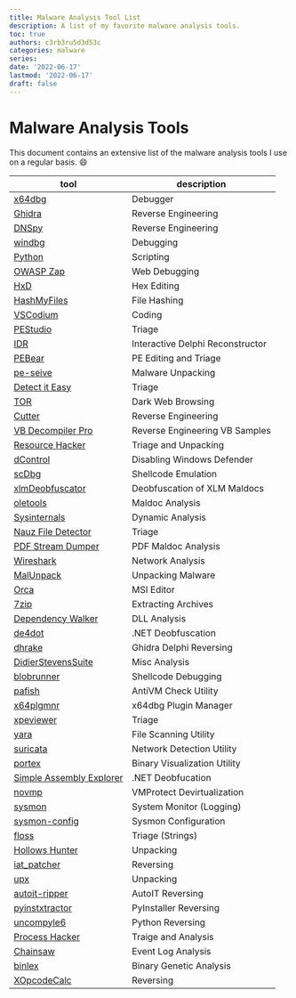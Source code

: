 ```yaml
---
title: Malware Analysis Tool List
description: A list of my favorite malware analysis tools.
toc: true
authors: c3rb3ru5d3d53c
categories: malware
series:
date: '2022-06-17'
lastmod: '2022-06-17'
draft: false
---
```


# Malware Analysis Tools
This document contains an extensive list of the malware analysis tools I use on a regular basis. 😄

| tool                     | description                      |
| ------------------------ | -------------------------------- |
| [x64dbg](https://github.com/x64dbg/x64dbg/releases)                   | Debugger                         |
| [Ghidra](https://ghidra-sre.org/)                   | Reverse Engineering              |
| [DNSpy](https://github.com/VNGhostMans/dnSpyEx/releases)                    | Reverse Engineering              |
| [windbg](https://docs.microsoft.com/en-us/windows-hardware/drivers/debugger/debugger-download-tools)                   | Debugging                        |
| [Python](https://www.python.org/downloads/)                   | Scripting                        |
| [OWASP Zap](https://www.zaproxy.org/download/)                | Web Debugging                    |
| [HxD](https://mh-nexus.de/en/hxd/)                      | Hex Editing                      |
| [HashMyFiles](https://www.nirsoft.net/utils/hash_my_files.html)              | File Hashing                     |
| [VSCodium](https://vscodium.com/)                 | Coding                           |
| [PEStudio](https://www.winitor.com/download/)                 | Triage                           |
| [IDR](https://github.com/crypto2011/IDR)                      | Interactive Delphi Reconstructor |
| [PEBear](https://github.com/hasherezade/pe-bear-releases/releases/)                   | PE Editing and Triage            |
| [pe-seive](https://github.com/hasherezade/pe-sieve)                 | Malware Unpacking                |
| [Detect it Easy](https://github.com/horsicq/DIE-engine/releases)           | Triage                           |
| [TOR](https://www.torproject.org/download/)                      | Dark Web Browsing                |
| [Cutter](https://github.com/rizinorg/cutter/releases)                   | Reverse Engineering              |
| [VB Decompiler Pro](https://www.vb-decompiler.org/)        | Reverse Engineering VB Samples   |
| [Resource Hacker](http://www.angusj.com/resourcehacker/)          | Triage and Unpacking             |
| [dControl](https://www.sordum.org/9480/defender-control-v2-1/)                 | Disabling Windows Defender       |
| [scDbg](http://sandsprite.com/blogs/index.php?uid=7&pid=152)                    | Shellcode Emulation              |
| [xlmDeobfuscator](https://github.com/DissectMalware/XLMMacroDeobfuscator/releases)          | Deobfuscation of XLM Maldocs     |
| [oletools](https://github.com/decalage2/oletools/releases)                 | Maldoc Analysis                  |
| [Sysinternals](https://docs.microsoft.com/en-us/sysinternals/downloads/sysinternals-suite)             | Dynamic Analysis                 |
| [Nauz File Detector](https://github.com/horsicq/Nauz-File-Detector/releases)       | Triage                           |
| [PDF Stream Dumper](http://sandsprite.com/blogs/index.php?pid=57&uid=7)        | PDF Maldoc Analysis              |
| [Wireshark](https://www.wireshark.org/download.html)                | Network Analysis                 |
| [MalUnpack](https://github.com/hasherezade/mal_unpack/releases)                | Unpacking Malware                |
| [Orca](https://www.technipages.com/download-orca-msi-editor)                     | MSI Editor                       |
| [7zip](https://www.7-zip.org/download.html)                     | Extracting Archives              |
| [Dependency Walker](https://www.dependencywalker.com/)        | DLL Analysis                     |
| [de4dot](https://github.com/de4dot/de4dot)                   | .NET Deobfuscation               |
| [dhrake](https://github.com/huettenhain/dhrake)                   | Ghidra Delphi Reversing          |
| [DidierStevensSuite](https://blog.didierstevens.com/didier-stevens-suite/)       | Misc Analysis                    |
| [blobrunner](https://github.com/OALabs/BlobRunner/releases)               | Shellcode Debugging              |
| [pafish](https://github.com/a0rtega/pafish/releases)                   | AntiVM Check Utility             |
| [x64plgmnr](https://github.com/horsicq/x64dbg-Plugin-Manager/releases)                | x64dbg Plugin Manager            |
| [xpeviewer](https://github.com/horsicq/XPEViewer/releases)                | Triage                           |
| [yara](https://github.com/VirusTotal/yara/releases)                     | File Scanning Utility            |
| [suricata](https://github.com/OISF/suricata/releases)                 | Network Detection Utility        |
| [portex](https://github.com/struppigel/PortEx/releases)                   | Binary Visualization Utility     |
| [Simple Assembly Explorer](https://github.com/wickyhu/simple-assembly-explorer/releases) | .NET Deobfucation                |
| [novmp](https://github.com/can1357/NoVmp/releases)                    | VMProtect Devirtualization       |
| [sysmon](https://docs.microsoft.com/en-us/sysinternals/downloads/sysmon)                   | System Monitor (Logging)         |
| [sysmon-config](https://github.com/SwiftOnSecurity/sysmon-config)            | Sysmon Configuration             |
| [floss](https://github.com/mandiant/flare-floss/releases)                    | Triage (Strings)                 |
| [Hollows Hunter](https://github.com/hasherezade/hollows_hunter/releases)           | Unpacking                        |
| [iat_patcher](https://github.com/hasherezade/IAT_patcher/releases/)              | Reversing                        |
| [upx](https://github.com/upx/upx/releases)                      | Unpacking                        |
| [autoit-ripper](https://github.com/nazywam/AutoIt-Ripper)            | AutoIT Reversing                 |
| [pyinstxtractor](https://github.com/extremecoders-re/pyinstxtractor)           | PyInstaller Reversing            |
| [uncompyle6](https://github.com/rocky/python-uncompyle6/releases)               | Python Reversing                 |
| [Process Hacker](https://github.com/winsiderss/systeminformer/releases)           | Traige and Analysis              |
| [Chainsaw](https://github.com/countercept/chainsaw/releases)                 | Event Log Analysis               |
| [binlex](https://github.com/c3rb3ru5d3d53c/binlex/releases)                   | Binary Genetic Analysis          |
| [XOpcodeCalc](https://github.com/horsicq/XOpcodeCalc/releases)              | Reversing                        |

